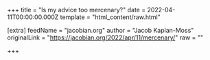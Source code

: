 
+++
title = "Is my advice too mercenary?"
date = 2022-04-11T00:00:00.000Z
template = "html_content/raw.html"

[extra]
feedName = "jacobian.org"
author = "Jacob Kaplan-Moss"
originalLink = "https://jacobian.org/2022/apr/11/mercenary/"
raw = ""

+++

